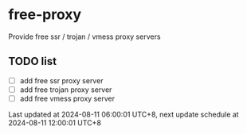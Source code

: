 
# free-proxy
Provide free ssr / trojan / vmess proxy servers


## TODO list
- [ ] add free ssr proxy server
- [ ] add free trojan proxy server
- [ ] add free vmess proxy server

Last updated at 2024-08-11 06:00:01 UTC+8, next update schedule at 2024-08-11 12:00:01 UTC+8


